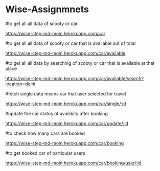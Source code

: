 # Wise-Assignmnets



#to get all all data of scooty or car

https://wise-step-md-moin.herokuapp.com/car



#to get all all data of scooty or car that is available out of total

https://wise-step-md-moin.herokuapp.com/car/available



#to get all all data by searching  of scooty or car that is available at that place

https://wise-step-md-moin.herokuapp.com/car/available/search?location=delhi



#fetch single data means car that user selected for travel

https://wise-step-md-moin.herokuapp.com/car/single/:id


#update the car status of availibity after booking

https://wise-step-md-moin.herokuapp.com/car/update/:id





#to check how many cars are booked 

https://wise-step-md-moin.herokuapp.com/car/booking



#to get booked car of particular users 

https://wise-step-md-moin.herokuapp.com/car/booking/user/:id
